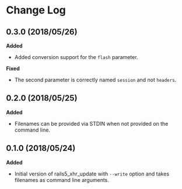 # Change Log

## 0.3.0 (2018/05/26)

__Added__

* Added conversion support for the `flash` parameter.

__Fixed__

* The second parameter is correctly named `session` and not `headers`.

## 0.2.0 (2018/05/25)

__Added__

* Filenames can be provided via STDIN when not provided on the command line.

## 0.1.0 (2018/05/24)

__Added__

* Initial version of rails5_xhr_update with `--write` option and takes
  filenames as command line arguments.
